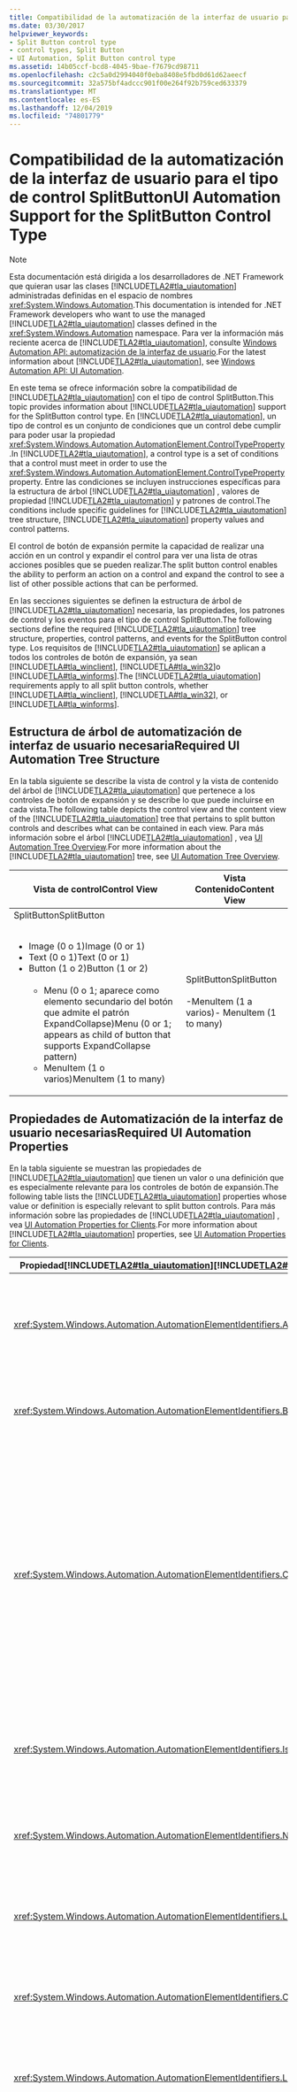 ```yaml
---
title: Compatibilidad de la automatización de la interfaz de usuario para el tipo de control SplitButton
ms.date: 03/30/2017
helpviewer_keywords:
- Split Button control type
- control types, Split Button
- UI Automation, Split Button control type
ms.assetid: 14b05ccf-bcd8-4045-9bae-f7679cd98711
ms.openlocfilehash: c2c5a0d2994040f0eba8408e5fbd0d61d62aeecf
ms.sourcegitcommit: 32a575bf4adccc901f00e264f92b759ced633379
ms.translationtype: MT
ms.contentlocale: es-ES
ms.lasthandoff: 12/04/2019
ms.locfileid: "74801779"
---
```

# <a name="ui-automation-support-for-the-splitbutton-control-type"></a><span data-ttu-id="9c2dd-102">Compatibilidad de la automatización de la interfaz de usuario para el tipo de control SplitButton</span><span class="sxs-lookup"><span data-stu-id="9c2dd-102">UI Automation Support for the SplitButton Control Type</span></span>
> [!NOTE]
> <span data-ttu-id="9c2dd-103">Esta documentación está dirigida a los desarrolladores de .NET Framework que quieran usar las clases [!INCLUDE[TLA2#tla_uiautomation](../../../includes/tla2sharptla-uiautomation-md.md)] administradas definidas en el espacio de nombres <xref:System.Windows.Automation>.</span><span class="sxs-lookup"><span data-stu-id="9c2dd-103">This documentation is intended for .NET Framework developers who want to use the managed [!INCLUDE[TLA2#tla_uiautomation](../../../includes/tla2sharptla-uiautomation-md.md)] classes defined in the <xref:System.Windows.Automation> namespace.</span></span> <span data-ttu-id="9c2dd-104">Para ver la información más reciente acerca de [!INCLUDE[TLA2#tla_uiautomation](../../../includes/tla2sharptla-uiautomation-md.md)], consulte [Windows Automation API: automatización de la interfaz de usuario](/windows/win32/winauto/entry-uiauto-win32).</span><span class="sxs-lookup"><span data-stu-id="9c2dd-104">For the latest information about [!INCLUDE[TLA2#tla_uiautomation](../../../includes/tla2sharptla-uiautomation-md.md)], see [Windows Automation API: UI Automation](/windows/win32/winauto/entry-uiauto-win32).</span></span>  
  
 <span data-ttu-id="9c2dd-105">En este tema se ofrece información sobre la compatibilidad de [!INCLUDE[TLA2#tla_uiautomation](../../../includes/tla2sharptla-uiautomation-md.md)] con el tipo de control SplitButton.</span><span class="sxs-lookup"><span data-stu-id="9c2dd-105">This topic provides information about [!INCLUDE[TLA2#tla_uiautomation](../../../includes/tla2sharptla-uiautomation-md.md)] support for the SplitButton control type.</span></span> <span data-ttu-id="9c2dd-106">En [!INCLUDE[TLA2#tla_uiautomation](../../../includes/tla2sharptla-uiautomation-md.md)], un tipo de control es un conjunto de condiciones que un control debe cumplir para poder usar la propiedad <xref:System.Windows.Automation.AutomationElement.ControlTypeProperty> .</span><span class="sxs-lookup"><span data-stu-id="9c2dd-106">In [!INCLUDE[TLA2#tla_uiautomation](../../../includes/tla2sharptla-uiautomation-md.md)], a control type is a set of conditions that a control must meet in order to use the <xref:System.Windows.Automation.AutomationElement.ControlTypeProperty> property.</span></span> <span data-ttu-id="9c2dd-107">Entre las condiciones se incluyen instrucciones específicas para la estructura de árbol [!INCLUDE[TLA2#tla_uiautomation](../../../includes/tla2sharptla-uiautomation-md.md)] , valores de propiedad [!INCLUDE[TLA2#tla_uiautomation](../../../includes/tla2sharptla-uiautomation-md.md)] y patrones de control.</span><span class="sxs-lookup"><span data-stu-id="9c2dd-107">The conditions include specific guidelines for [!INCLUDE[TLA2#tla_uiautomation](../../../includes/tla2sharptla-uiautomation-md.md)] tree structure, [!INCLUDE[TLA2#tla_uiautomation](../../../includes/tla2sharptla-uiautomation-md.md)] property values and control patterns.</span></span>  
  
 <span data-ttu-id="9c2dd-108">El control de botón de expansión permite la capacidad de realizar una acción en un control y expandir el control para ver una lista de otras acciones posibles que se pueden realizar.</span><span class="sxs-lookup"><span data-stu-id="9c2dd-108">The split button control enables the ability to perform an action on a control and expand the control to see a list of other possible actions that can be performed.</span></span>  
  
 <span data-ttu-id="9c2dd-109">En las secciones siguientes se definen la estructura de árbol de [!INCLUDE[TLA2#tla_uiautomation](../../../includes/tla2sharptla-uiautomation-md.md)] necesaria, las propiedades, los patrones de control y los eventos para el tipo de control SplitButton.</span><span class="sxs-lookup"><span data-stu-id="9c2dd-109">The following sections define the required [!INCLUDE[TLA2#tla_uiautomation](../../../includes/tla2sharptla-uiautomation-md.md)] tree structure, properties, control patterns, and events for the SplitButton control type.</span></span> <span data-ttu-id="9c2dd-110">Los requisitos de [!INCLUDE[TLA2#tla_uiautomation](../../../includes/tla2sharptla-uiautomation-md.md)] se aplican a todos los controles de botón de expansión, ya sean [!INCLUDE[TLA#tla_winclient](../../../includes/tlasharptla-winclient-md.md)], [!INCLUDE[TLA#tla_win32](../../../includes/tlasharptla-win32-md.md)]o [!INCLUDE[TLA#tla_winforms](../../../includes/tlasharptla-winforms-md.md)].</span><span class="sxs-lookup"><span data-stu-id="9c2dd-110">The [!INCLUDE[TLA2#tla_uiautomation](../../../includes/tla2sharptla-uiautomation-md.md)] requirements apply to all split button controls, whether [!INCLUDE[TLA#tla_winclient](../../../includes/tlasharptla-winclient-md.md)], [!INCLUDE[TLA#tla_win32](../../../includes/tlasharptla-win32-md.md)], or [!INCLUDE[TLA#tla_winforms](../../../includes/tlasharptla-winforms-md.md)].</span></span>  
  
## <a name="required-ui-automation-tree-structure"></a><span data-ttu-id="9c2dd-111">Estructura de árbol de automatización de interfaz de usuario necesaria</span><span class="sxs-lookup"><span data-stu-id="9c2dd-111">Required UI Automation Tree Structure</span></span>  
 <span data-ttu-id="9c2dd-112">En la tabla siguiente se describe la vista de control y la vista de contenido del árbol de [!INCLUDE[TLA2#tla_uiautomation](../../../includes/tla2sharptla-uiautomation-md.md)] que pertenece a los controles de botón de expansión y se describe lo que puede incluirse en cada vista.</span><span class="sxs-lookup"><span data-stu-id="9c2dd-112">The following table depicts the control view and the content view of the [!INCLUDE[TLA2#tla_uiautomation](../../../includes/tla2sharptla-uiautomation-md.md)] tree that pertains to split button controls and describes what can be contained in each view.</span></span> <span data-ttu-id="9c2dd-113">Para más información sobre el árbol [!INCLUDE[TLA2#tla_uiautomation](../../../includes/tla2sharptla-uiautomation-md.md)] , vea [UI Automation Tree Overview](ui-automation-tree-overview.md).</span><span class="sxs-lookup"><span data-stu-id="9c2dd-113">For more information about the [!INCLUDE[TLA2#tla_uiautomation](../../../includes/tla2sharptla-uiautomation-md.md)] tree, see [UI Automation Tree Overview](ui-automation-tree-overview.md).</span></span>  
  
|<span data-ttu-id="9c2dd-114">Vista de control</span><span class="sxs-lookup"><span data-stu-id="9c2dd-114">Control View</span></span>|<span data-ttu-id="9c2dd-115">Vista Contenido</span><span class="sxs-lookup"><span data-stu-id="9c2dd-115">Content View</span></span>|  
|------------------|------------------|  
|<span data-ttu-id="9c2dd-116">SplitButton</span><span class="sxs-lookup"><span data-stu-id="9c2dd-116">SplitButton</span></span><br /><br /> <ul><li><span data-ttu-id="9c2dd-117">Image (0 o 1)</span><span class="sxs-lookup"><span data-stu-id="9c2dd-117">Image (0 or 1)</span></span></li><li><span data-ttu-id="9c2dd-118">Text (0 o 1)</span><span class="sxs-lookup"><span data-stu-id="9c2dd-118">Text (0 or 1)</span></span></li><li><span data-ttu-id="9c2dd-119">Button (1 o 2)</span><span class="sxs-lookup"><span data-stu-id="9c2dd-119">Button (1 or 2)</span></span><br /><br /> <ul><li><span data-ttu-id="9c2dd-120">Menu (0 o 1; aparece como elemento secundario del botón que admite el patrón ExpandCollapse)</span><span class="sxs-lookup"><span data-stu-id="9c2dd-120">Menu (0 or 1; appears as child of button that supports ExpandCollapse pattern)</span></span></li><li><span data-ttu-id="9c2dd-121">MenuItem (1 o varios)</span><span class="sxs-lookup"><span data-stu-id="9c2dd-121">MenuItem (1 to many)</span></span></li></ul></li></ul>|<span data-ttu-id="9c2dd-122">SplitButton</span><span class="sxs-lookup"><span data-stu-id="9c2dd-122">SplitButton</span></span><br /><br /> <span data-ttu-id="9c2dd-123">-MenuItem (1 a varios)</span><span class="sxs-lookup"><span data-stu-id="9c2dd-123">-   MenuItem (1 to many)</span></span>|  
  
## <a name="required-ui-automation-properties"></a><span data-ttu-id="9c2dd-124">Propiedades de Automatización de la interfaz de usuario necesarias</span><span class="sxs-lookup"><span data-stu-id="9c2dd-124">Required UI Automation Properties</span></span>  
 <span data-ttu-id="9c2dd-125">En la tabla siguiente se muestran las propiedades de [!INCLUDE[TLA2#tla_uiautomation](../../../includes/tla2sharptla-uiautomation-md.md)] que tienen un valor o una definición que es especialmente relevante para los controles de botón de expansión.</span><span class="sxs-lookup"><span data-stu-id="9c2dd-125">The following table lists the [!INCLUDE[TLA2#tla_uiautomation](../../../includes/tla2sharptla-uiautomation-md.md)] properties whose value or definition is especially relevant to split button controls.</span></span> <span data-ttu-id="9c2dd-126">Para más información sobre las propiedades de [!INCLUDE[TLA2#tla_uiautomation](../../../includes/tla2sharptla-uiautomation-md.md)] , vea [UI Automation Properties for Clients](ui-automation-properties-for-clients.md).</span><span class="sxs-lookup"><span data-stu-id="9c2dd-126">For more information about [!INCLUDE[TLA2#tla_uiautomation](../../../includes/tla2sharptla-uiautomation-md.md)] properties, see [UI Automation Properties for Clients](ui-automation-properties-for-clients.md).</span></span>  
  
|<span data-ttu-id="9c2dd-127">Propiedad[!INCLUDE[TLA2#tla_uiautomation](../../../includes/tla2sharptla-uiautomation-md.md)]</span><span class="sxs-lookup"><span data-stu-id="9c2dd-127">[!INCLUDE[TLA2#tla_uiautomation](../../../includes/tla2sharptla-uiautomation-md.md)] Property</span></span>|<span data-ttu-id="9c2dd-128">{2&gt;Value&lt;2}</span><span class="sxs-lookup"><span data-stu-id="9c2dd-128">Value</span></span>|<span data-ttu-id="9c2dd-129">Notas</span><span class="sxs-lookup"><span data-stu-id="9c2dd-129">Notes</span></span>|  
|------------------------------------------------------------------------------------|-----------|-----------|  
|<xref:System.Windows.Automation.AutomationElementIdentifiers.AutomationIdProperty>|<span data-ttu-id="9c2dd-130">Vea las notas.</span><span class="sxs-lookup"><span data-stu-id="9c2dd-130">See notes.</span></span>|<span data-ttu-id="9c2dd-131">El valor de esta propiedad debe ser único en todos los controles de una aplicación.</span><span class="sxs-lookup"><span data-stu-id="9c2dd-131">The value of this property needs to be unique across all controls in an application.</span></span>|  
|<xref:System.Windows.Automation.AutomationElementIdentifiers.BoundingRectangleProperty>|<span data-ttu-id="9c2dd-132">Vea las notas.</span><span class="sxs-lookup"><span data-stu-id="9c2dd-132">See notes.</span></span>|<span data-ttu-id="9c2dd-133">El rectángulo exterior que contiene el control completo.</span><span class="sxs-lookup"><span data-stu-id="9c2dd-133">The outermost rectangle that contains the whole control.</span></span>|  
|<xref:System.Windows.Automation.AutomationElementIdentifiers.ClickablePointProperty>|<span data-ttu-id="9c2dd-134">Vea las notas.</span><span class="sxs-lookup"><span data-stu-id="9c2dd-134">See notes.</span></span>|<span data-ttu-id="9c2dd-135">Se admite si hay un rectángulo delimitador.</span><span class="sxs-lookup"><span data-stu-id="9c2dd-135">Supported if there is a bounding rectangle.</span></span> <span data-ttu-id="9c2dd-136">Si no todos los puntos que se encuentran dentro del rectángulo delimitador son seleccionables, y realiza pruebas de aciertos especializadas, invalide y ofrezca un punto en el que hacer clic.</span><span class="sxs-lookup"><span data-stu-id="9c2dd-136">If not every point within the bounding rectangle is clickable, and you perform specialized hit testing, then override and provide a clickable point.</span></span>|  
|<xref:System.Windows.Automation.AutomationElementIdentifiers.IsKeyboardFocusableProperty>|<span data-ttu-id="9c2dd-137">Vea las notas.</span><span class="sxs-lookup"><span data-stu-id="9c2dd-137">See notes.</span></span>|<span data-ttu-id="9c2dd-138">Si el control puede recibir el enfoque del teclado, debe admitir esta propiedad.</span><span class="sxs-lookup"><span data-stu-id="9c2dd-138">If the control can receive keyboard focus, it must support this property.</span></span>|  
|<xref:System.Windows.Automation.AutomationElementIdentifiers.NameProperty>|<span data-ttu-id="9c2dd-139">"Atrás"</span><span class="sxs-lookup"><span data-stu-id="9c2dd-139">"Back"</span></span>|<span data-ttu-id="9c2dd-140">El nombre del control de botón de expansión se muestra en el botón.</span><span class="sxs-lookup"><span data-stu-id="9c2dd-140">The split button control's name is displayed on the button.</span></span>|  
|<xref:System.Windows.Automation.AutomationElementIdentifiers.LabeledByProperty>|<span data-ttu-id="9c2dd-141">Null</span><span class="sxs-lookup"><span data-stu-id="9c2dd-141">Null</span></span>|<span data-ttu-id="9c2dd-142">Los controles de botón de expansión no tienen una etiqueta de texto estático.</span><span class="sxs-lookup"><span data-stu-id="9c2dd-142">Split button controls do not have a static text label.</span></span>|  
|<xref:System.Windows.Automation.AutomationElementIdentifiers.ControlTypeProperty>|<span data-ttu-id="9c2dd-143">SplitButton</span><span class="sxs-lookup"><span data-stu-id="9c2dd-143">SplitButton</span></span>|<span data-ttu-id="9c2dd-144">Este valor es el mismo para todos los marcos de trabajo de la interfaz de usuario.</span><span class="sxs-lookup"><span data-stu-id="9c2dd-144">This value is the same for all UI frameworks.</span></span>|  
|<xref:System.Windows.Automation.AutomationElementIdentifiers.LocalizedControlTypeProperty>|<span data-ttu-id="9c2dd-145">"botón de expansión"</span><span class="sxs-lookup"><span data-stu-id="9c2dd-145">"split button"</span></span>|<span data-ttu-id="9c2dd-146">Cadena localizada que corresponde al tipo de control SplitButton.</span><span class="sxs-lookup"><span data-stu-id="9c2dd-146">Localized string corresponding to the SplitButton control type.</span></span>|  
|<xref:System.Windows.Automation.AutomationElementIdentifiers.HelpTextProperty>|<span data-ttu-id="9c2dd-147">Vea las notas.</span><span class="sxs-lookup"><span data-stu-id="9c2dd-147">See notes.</span></span>|<span data-ttu-id="9c2dd-148">El texto de ayuda puede indicar el resultado de la activación del botón de división, que normalmente es el mismo tipo de información que se presenta mediante un elemento de información sobre herramientas.</span><span class="sxs-lookup"><span data-stu-id="9c2dd-148">The help text can indicate the result of activating the split button, which is typically the same type of information presented through a tooltip.</span></span>|  
|<xref:System.Windows.Automation.AutomationElementIdentifiers.IsContentElementProperty>|<span data-ttu-id="9c2dd-149">Verdadero</span><span class="sxs-lookup"><span data-stu-id="9c2dd-149">True</span></span>|<span data-ttu-id="9c2dd-150">El control de botón de división contiene información para el usuario final.</span><span class="sxs-lookup"><span data-stu-id="9c2dd-150">The split button control contains information for the end user.</span></span>|  
|<xref:System.Windows.Automation.AutomationElementIdentifiers.IsControlElementProperty>|<span data-ttu-id="9c2dd-151">Verdadero</span><span class="sxs-lookup"><span data-stu-id="9c2dd-151">True</span></span>|<span data-ttu-id="9c2dd-152">El control de botón de división es visible para el usuario final.</span><span class="sxs-lookup"><span data-stu-id="9c2dd-152">The split button control is visible to the end user.</span></span>|  
  
## <a name="required-ui-automation-control-patterns"></a><span data-ttu-id="9c2dd-153">Patrones de control necesarios para la automatización de la interfaz de usuario</span><span class="sxs-lookup"><span data-stu-id="9c2dd-153">Required UI Automation Control Patterns</span></span>  
 <span data-ttu-id="9c2dd-154">En la tabla siguiente se muestran los patrones de control [!INCLUDE[TLA2#tla_uiautomation](../../../includes/tla2sharptla-uiautomation-md.md)] que es necesario que todos los controles de botón de expansión admitan.</span><span class="sxs-lookup"><span data-stu-id="9c2dd-154">The following table lists the [!INCLUDE[TLA2#tla_uiautomation](../../../includes/tla2sharptla-uiautomation-md.md)] control patterns required to be supported by split button controls.</span></span> <span data-ttu-id="9c2dd-155">Para más información sobre los patrones de control, vea [UI Automation Control Patterns Overview](ui-automation-control-patterns-overview.md).</span><span class="sxs-lookup"><span data-stu-id="9c2dd-155">For more information about control patterns, see [UI Automation Control Patterns Overview](ui-automation-control-patterns-overview.md).</span></span>  
  
|<span data-ttu-id="9c2dd-156">Patrón de control</span><span class="sxs-lookup"><span data-stu-id="9c2dd-156">Control Pattern</span></span>|<span data-ttu-id="9c2dd-157">Compatibilidad con</span><span class="sxs-lookup"><span data-stu-id="9c2dd-157">Support</span></span>|<span data-ttu-id="9c2dd-158">Notas</span><span class="sxs-lookup"><span data-stu-id="9c2dd-158">Notes</span></span>|  
|---------------------|-------------|-----------|  
|<xref:System.Windows.Automation.Provider.IInvokeProvider>|<span data-ttu-id="9c2dd-159">Requerido</span><span class="sxs-lookup"><span data-stu-id="9c2dd-159">Required</span></span>|<span data-ttu-id="9c2dd-160">Los botones de expansión siempre tienen una acción predeterminada asociada a Invoke.</span><span class="sxs-lookup"><span data-stu-id="9c2dd-160">Split buttons always have a default action associated with Invoke.</span></span>|  
|<xref:System.Windows.Automation.Provider.IExpandCollapseProvider>|<span data-ttu-id="9c2dd-161">Requerido</span><span class="sxs-lookup"><span data-stu-id="9c2dd-161">Required</span></span>|<span data-ttu-id="9c2dd-162">Los botones de expansión siempre tienen la capacidad de expandir una lista de opciones.</span><span class="sxs-lookup"><span data-stu-id="9c2dd-162">Split buttons always have the ability to expand a list of options.</span></span>|  
  
## <a name="required-ui-automation-events"></a><span data-ttu-id="9c2dd-163">Eventos de automatización de la interfaz de usuario necesarios</span><span class="sxs-lookup"><span data-stu-id="9c2dd-163">Required UI Automation Events</span></span>  
 <span data-ttu-id="9c2dd-164">En la tabla siguiente se muestran los eventos de [!INCLUDE[TLA2#tla_uiautomation](../../../includes/tla2sharptla-uiautomation-md.md)] que todos los controles de botón de expansión deben admitir.</span><span class="sxs-lookup"><span data-stu-id="9c2dd-164">The following table lists the [!INCLUDE[TLA2#tla_uiautomation](../../../includes/tla2sharptla-uiautomation-md.md)] events required to be supported by all split button controls.</span></span> <span data-ttu-id="9c2dd-165">Para más información sobre eventos, vea [UI Automation Events Overview](ui-automation-events-overview.md).</span><span class="sxs-lookup"><span data-stu-id="9c2dd-165">For more information on events, see [UI Automation Events Overview](ui-automation-events-overview.md).</span></span>  
  
|<span data-ttu-id="9c2dd-166">o[!INCLUDE[TLA2#tla_uiautomation](../../../includes/tla2sharptla-uiautomation-md.md)]</span><span class="sxs-lookup"><span data-stu-id="9c2dd-166">[!INCLUDE[TLA2#tla_uiautomation](../../../includes/tla2sharptla-uiautomation-md.md)] Event</span></span>|<span data-ttu-id="9c2dd-167">Compatibilidad con</span><span class="sxs-lookup"><span data-stu-id="9c2dd-167">Support</span></span>|<span data-ttu-id="9c2dd-168">Notas</span><span class="sxs-lookup"><span data-stu-id="9c2dd-168">Notes</span></span>|  
|---------------------------------------------------------------------------------|-------------|-----------|  
|<xref:System.Windows.Automation.InvokePatternIdentifiers.InvokedEvent>|<span data-ttu-id="9c2dd-169">Requerido</span><span class="sxs-lookup"><span data-stu-id="9c2dd-169">Required</span></span>|<span data-ttu-id="9c2dd-170">Ninguno</span><span class="sxs-lookup"><span data-stu-id="9c2dd-170">None</span></span>|  
|<span data-ttu-id="9c2dd-171">Evento de cambio de propiedad<xref:System.Windows.Automation.AutomationElementIdentifiers.BoundingRectangleProperty> .</span><span class="sxs-lookup"><span data-stu-id="9c2dd-171"><xref:System.Windows.Automation.AutomationElementIdentifiers.BoundingRectangleProperty> property-changed event.</span></span>|<span data-ttu-id="9c2dd-172">Requerido</span><span class="sxs-lookup"><span data-stu-id="9c2dd-172">Required</span></span>|<span data-ttu-id="9c2dd-173">Ninguno</span><span class="sxs-lookup"><span data-stu-id="9c2dd-173">None</span></span>|  
|<span data-ttu-id="9c2dd-174">Evento de cambio de propiedad<xref:System.Windows.Automation.AutomationElementIdentifiers.IsOffscreenProperty> .</span><span class="sxs-lookup"><span data-stu-id="9c2dd-174"><xref:System.Windows.Automation.AutomationElementIdentifiers.IsOffscreenProperty> property-changed event.</span></span>|<span data-ttu-id="9c2dd-175">Requerido</span><span class="sxs-lookup"><span data-stu-id="9c2dd-175">Required</span></span>|<span data-ttu-id="9c2dd-176">Ninguno</span><span class="sxs-lookup"><span data-stu-id="9c2dd-176">None</span></span>|  
|<span data-ttu-id="9c2dd-177">Evento de cambio de propiedad<xref:System.Windows.Automation.AutomationElementIdentifiers.IsEnabledProperty> .</span><span class="sxs-lookup"><span data-stu-id="9c2dd-177"><xref:System.Windows.Automation.AutomationElementIdentifiers.IsEnabledProperty> property-changed event.</span></span>|<span data-ttu-id="9c2dd-178">Requerido</span><span class="sxs-lookup"><span data-stu-id="9c2dd-178">Required</span></span>|<span data-ttu-id="9c2dd-179">Ninguno</span><span class="sxs-lookup"><span data-stu-id="9c2dd-179">None</span></span>|  
|<span data-ttu-id="9c2dd-180">Evento de cambio de propiedad<xref:System.Windows.Automation.ExpandCollapsePatternIdentifiers.ExpandCollapseStateProperty> .</span><span class="sxs-lookup"><span data-stu-id="9c2dd-180"><xref:System.Windows.Automation.ExpandCollapsePatternIdentifiers.ExpandCollapseStateProperty> property-changed event.</span></span>|<span data-ttu-id="9c2dd-181">Requerido</span><span class="sxs-lookup"><span data-stu-id="9c2dd-181">Required</span></span>|<span data-ttu-id="9c2dd-182">Ninguno</span><span class="sxs-lookup"><span data-stu-id="9c2dd-182">None</span></span>|  
|<xref:System.Windows.Automation.AutomationElementIdentifiers.AutomationFocusChangedEvent>|<span data-ttu-id="9c2dd-183">Requerido</span><span class="sxs-lookup"><span data-stu-id="9c2dd-183">Required</span></span>|<span data-ttu-id="9c2dd-184">Ninguno</span><span class="sxs-lookup"><span data-stu-id="9c2dd-184">None</span></span>|  
|<xref:System.Windows.Automation.AutomationElementIdentifiers.StructureChangedEvent>|<span data-ttu-id="9c2dd-185">Requerido</span><span class="sxs-lookup"><span data-stu-id="9c2dd-185">Required</span></span>|<span data-ttu-id="9c2dd-186">Ninguno</span><span class="sxs-lookup"><span data-stu-id="9c2dd-186">None</span></span>|  
  
## <a name="splitbutton-control-example"></a><span data-ttu-id="9c2dd-187">Ejemplo de control SplitButton</span><span class="sxs-lookup"><span data-stu-id="9c2dd-187">SplitButton Control Example</span></span>  
 <span data-ttu-id="9c2dd-188">En la imagen siguiente se muestra un tipo de control SplitButton en un control de cuadrícula de datos.</span><span class="sxs-lookup"><span data-stu-id="9c2dd-188">The following image illustrates a SplitButton control type in a data grid control.</span></span>  
  
 <span data-ttu-id="9c2dd-189">![Botón de expansión](./media/uiauto-splitbutton-detailed.gif "uiauto_splitbutton_detailed")</span><span class="sxs-lookup"><span data-stu-id="9c2dd-189">![Split button](./media/uiauto-splitbutton-detailed.gif "uiauto_splitbutton_detailed")</span></span>  
  
 <span data-ttu-id="9c2dd-190">A continuación se muestran la vista de control y la vista de contenido del árbol de Automatización de la interfaz de usuario que pertenece a los controles de botón de división y de cuadrícula de datos.</span><span class="sxs-lookup"><span data-stu-id="9c2dd-190">The Control View and the Content View of the UI Automation tree that pertains to the data grid and split button controls is displayed below.</span></span> <span data-ttu-id="9c2dd-191">Los patrones de control de cada elemento de automatización se muestran entre paréntesis.</span><span class="sxs-lookup"><span data-stu-id="9c2dd-191">The control patterns for each automation element are shown in parentheses.</span></span>  
  
|<span data-ttu-id="9c2dd-192">Árbol[!INCLUDE[TLA2#tla_uiautomation](../../../includes/tla2sharptla-uiautomation-md.md)] - Vista de control</span><span class="sxs-lookup"><span data-stu-id="9c2dd-192">[!INCLUDE[TLA2#tla_uiautomation](../../../includes/tla2sharptla-uiautomation-md.md)] Tree - Control View</span></span>|<span data-ttu-id="9c2dd-193">Árbol de[!INCLUDE[TLA2#tla_uiautomation](../../../includes/tla2sharptla-uiautomation-md.md)] : vista de contenido</span><span class="sxs-lookup"><span data-stu-id="9c2dd-193">[!INCLUDE[TLA2#tla_uiautomation](../../../includes/tla2sharptla-uiautomation-md.md)] Tree - Content View</span></span>|  
|------------------------------------------------------------------------------------------------|------------------------------------------------------------------------------------------------|  
|<ul><li><span data-ttu-id="9c2dd-194">SplitButton "Nombre" (Invoke, ExpandCollapse)</span><span class="sxs-lookup"><span data-stu-id="9c2dd-194">SplitButton "Name" (Invoke, ExpandCollapse)</span></span></li><li><span data-ttu-id="9c2dd-195">Button "Más opciones" (Invoke)</span><span class="sxs-lookup"><span data-stu-id="9c2dd-195">Button "More options" (Invoke)</span></span><br /><br /> <ul><li><span data-ttu-id="9c2dd-196">Menú</span><span class="sxs-lookup"><span data-stu-id="9c2dd-196">Menu</span></span></li><li><span data-ttu-id="9c2dd-197">MenuItem</span><span class="sxs-lookup"><span data-stu-id="9c2dd-197">MenuItem</span></span></li><li><span data-ttu-id="9c2dd-198">…</span><span class="sxs-lookup"><span data-stu-id="9c2dd-198">…</span></span></li></ul></li></ul>|<ul><li><span data-ttu-id="9c2dd-199">SplitButton "Nombre" (Invoke, ExpandCollapse)</span><span class="sxs-lookup"><span data-stu-id="9c2dd-199">SplitButton "Name" (Invoke, ExpandCollapse)</span></span></li><li><span data-ttu-id="9c2dd-200">Button "Más opciones" (Invoke)</span><span class="sxs-lookup"><span data-stu-id="9c2dd-200">Button "More options" (Invoke)</span></span><br /><br /> <ul><li><span data-ttu-id="9c2dd-201">Menú</span><span class="sxs-lookup"><span data-stu-id="9c2dd-201">Menu</span></span></li><li><span data-ttu-id="9c2dd-202">MenuItem</span><span class="sxs-lookup"><span data-stu-id="9c2dd-202">MenuItem</span></span></li><li><span data-ttu-id="9c2dd-203">…</span><span class="sxs-lookup"><span data-stu-id="9c2dd-203">…</span></span></li></ul></li></ul>|  
  
## <a name="see-also"></a><span data-ttu-id="9c2dd-204">Vea también</span><span class="sxs-lookup"><span data-stu-id="9c2dd-204">See also</span></span>

- <xref:System.Windows.Automation.ControlType.SplitButton>
- [<span data-ttu-id="9c2dd-205">Información general sobre tipos de control de Automatización de la interfaz de usuario</span><span class="sxs-lookup"><span data-stu-id="9c2dd-205">UI Automation Control Types Overview</span></span>](ui-automation-control-types-overview.md)
- [<span data-ttu-id="9c2dd-206">Información general sobre la Automatización de la interfaz de usuario</span><span class="sxs-lookup"><span data-stu-id="9c2dd-206">UI Automation Overview</span></span>](ui-automation-overview.md)
